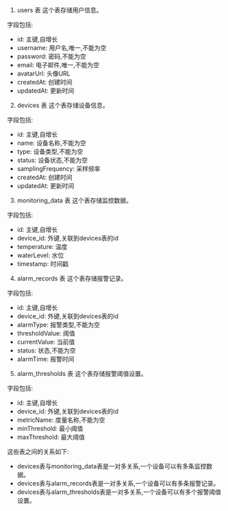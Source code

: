 1. users 表
   这个表存储用户信息。


字段包括:

- id: 主键,自增长
- username: 用户名,唯一,不能为空
- password: 密码,不能为空
- email: 电子邮件,唯一,不能为空
- avatarUrl: 头像URL
- createdAt: 创建时间
- updatedAt: 更新时间

2. devices 表
   这个表存储设备信息。


字段包括:

- id: 主键,自增长
- name: 设备名称,不能为空
- type: 设备类型,不能为空
- status: 设备状态,不能为空
- samplingFrequency: 采样频率
- createdAt: 创建时间
- updatedAt: 更新时间

3. monitoring_data 表
   这个表存储监控数据。


字段包括:

- id: 主键,自增长
- device_id: 外键,关联到devices表的id
- temperature: 温度
- waterLevel: 水位
- timestamp: 时间戳

4. alarm_records 表
   这个表存储报警记录。


字段包括:

- id: 主键,自增长
- device_id: 外键,关联到devices表的id
- alarmType: 报警类型,不能为空
- thresholdValue: 阈值
- currentValue: 当前值
- status: 状态,不能为空
- alarmTime: 报警时间

5. alarm_thresholds 表
   这个表存储报警阈值设置。


字段包括:

- id: 主键,自增长
- device_id: 外键,关联到devices表的id
- metricName: 度量名称,不能为空
- minThreshold: 最小阈值
- maxThreshold: 最大阈值

这些表之间的关系如下:

- devices表与monitoring_data表是一对多关系,一个设备可以有多条监控数据。
- devices表与alarm_records表是一对多关系,一个设备可以有多条报警记录。
- devices表与alarm_thresholds表是一对多关系,一个设备可以有多个报警阈值设置。